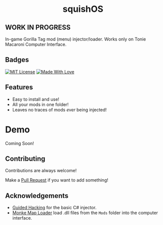 
<h1 align=center>squishOS</h1>

## WORK IN PROGRESS
In-game Gorilla Tag mod (menu) injector/loader. Works only on Tonie Macaroni Computer Interface.


## Badges

[![MIT License](https://img.shields.io/badge/License-MIT-green.svg)](https://choosealicense.com/licenses/mit/)
[![Made With Love](https://img.shields.io/badge/made%20with-love-ff69b4)](https://github.com/new-hue/squishOS)



## Features

- Easy to install and use!
- All your mods in one folder!
- Leaves no traces of mods *ever* being injected!


# Demo

Coming Soon!


<!--## Installation-->


    
## Contributing

Contributions are always welcome!

Make a [Pull Request](https://github.com/new-hue/squishOS/pulls) if you want to add something!


## Acknowledgements

 - [Guided Hacking](https://guidedhacking.com/threads/c-dll-injector-tutorial-how-to-inject-a-dll.14915/) for the basic C# injector.
 - [Monke Map Loader](https://github.com/Vadix88/MonkeMapLoader/) load .dll files from the ``Mods`` folder into the computer interface.


